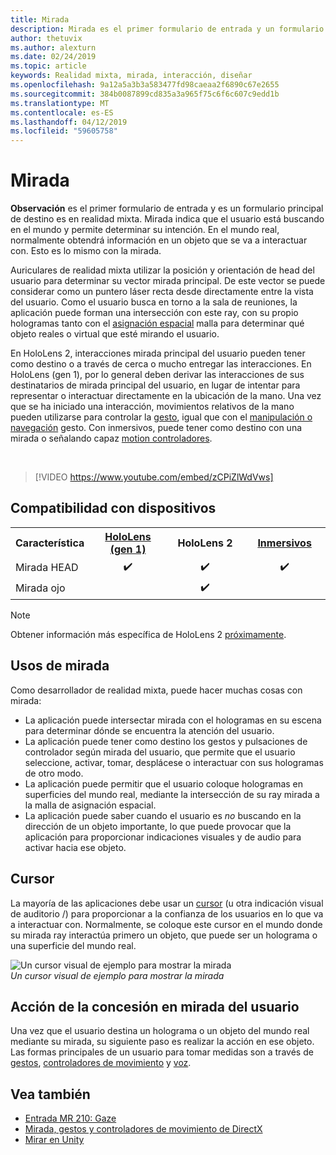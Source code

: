 ```yaml
---
title: Mirada
description: Mirada es el primer formulario de entrada y un formulario principal de destino es en realidad mixta.
author: thetuvix
ms.author: alexturn
ms.date: 02/24/2019
ms.topic: article
keywords: Realidad mixta, mirada, interacción, diseñar
ms.openlocfilehash: 9a12a5a3b3a583477fd98caeaa2f6890c67e2655
ms.sourcegitcommit: 384b0087899cd835a3a965f75c6f6c607c9edd1b
ms.translationtype: MT
ms.contentlocale: es-ES
ms.lasthandoff: 04/12/2019
ms.locfileid: "59605758"
---
```

# <a name="gaze"></a>Mirada

**Observación** es el primer formulario de entrada y es un formulario principal de destino es en realidad mixta. Mirada indica que el usuario está buscando en el mundo y permite determinar su intención. En el mundo real, normalmente obtendrá información en un objeto que se va a interactuar con. Esto es lo mismo con la mirada.

Auriculares de realidad mixta utilizar la posición y orientación de head del usuario para determinar su vector mirada principal. De este vector se puede considerar como un puntero láser recta desde directamente entre la vista del usuario. Como el usuario busca en torno a la sala de reuniones, la aplicación puede forman una intersección con este ray, con su propio hologramas tanto con el [asignación espacial](spatial-mapping.md) malla para determinar qué objeto reales o virtual que esté mirando el usuario.

En HoloLens 2, interacciones mirada principal del usuario pueden tener como destino o a través de cerca o mucho entregar las interacciones.  En HoloLens (gen 1), por lo general deben derivar las interacciones de sus destinatarios de mirada principal del usuario, en lugar de intentar para representar o interactuar directamente en la ubicación de la mano. Una vez que se ha iniciado una interacción, movimientos relativos de la mano pueden utilizarse para controlar la [gesto](gestures.md), igual que con el [manipulación o navegación](gestures.md#composite-gestures) gesto. Con inmersivos, puede tener como destino con una mirada o señalando capaz [motion controladores](motion-controllers.md).

<br>

>[!VIDEO https://www.youtube.com/embed/zCPiZlWdVws]

## <a name="device-support"></a>Compatibilidad con dispositivos

<table>
<tr>
<th>Característica</th><th style="width:150px"> <a href="hololens-hardware-details.md">HoloLens (gen 1)</a></th><th style="width:150px">HoloLens 2</th><th style="width:150px"> <a href="immersive-headset-hardware-details.md">Inmersivos</a></th>
</tr><tr>
<td> Mirada HEAD</td><td style="text-align: center;"> ✔️</td><td style="text-align: center;"> ✔️</td><td style="text-align: center;"> ✔️</td>
</tr><tr>
<td> Mirada ojo</td><td></td><td style="text-align: center;">✔️</td><td></td>
</tr>
</table>

> [!NOTE]
> Obtener información más específica de HoloLens 2 [próximamente](index.md#news-and-notes).


## <a name="uses-of-gaze"></a>Usos de mirada

Como desarrollador de realidad mixta, puede hacer muchas cosas con mirada:
* La aplicación puede intersectar mirada con el hologramas en su escena para determinar dónde se encuentra la atención del usuario.
* La aplicación puede tener como destino los gestos y pulsaciones de controlador según mirada del usuario, que permite que el usuario seleccione, activar, tomar, desplácese o interactuar con sus hologramas de otro modo.
* La aplicación puede permitir que el usuario coloque hologramas en superficies del mundo real, mediante la intersección de su ray mirada a la malla de asignación espacial.
* La aplicación puede saber cuando el usuario es *no* buscando en la dirección de un objeto importante, lo que puede provocar que la aplicación para proporcionar indicaciones visuales y de audio para activar hacia ese objeto.

## <a name="cursor"></a>Cursor

La mayoría de las aplicaciones debe usar un [cursor](cursors.md) (u otra indicación visual de auditorio /) para proporcionar a la confianza de los usuarios en lo que va a interactuar con. Normalmente, se coloque este cursor en el mundo donde su mirada ray interactúa primero un objeto, que puede ser un holograma o una superficie del mundo real.

![Un cursor visual de ejemplo para mostrar la mirada](images/cursor.jpg)<br>
*Un cursor visual de ejemplo para mostrar la mirada*

## <a name="giving-action-to-the-users-gaze"></a>Acción de la concesión en mirada del usuario

Una vez que el usuario destina un holograma o un objeto del mundo real mediante su mirada, su siguiente paso es realizar la acción en ese objeto. Las formas principales de un usuario para tomar medidas son a través de [gestos](gestures.md), [controladores de movimiento](motion-controllers.md) y [voz](voice-input.md).

## <a name="see-also"></a>Vea también
* [Entrada MR 210: Gaze](holograms-210.md)
* [Mirada, gestos y controladores de movimiento de DirectX](gaze,-gestures,-and-motion-controllers-in-directx.md)
* [Mirar en Unity](gaze-in-unity.md)
